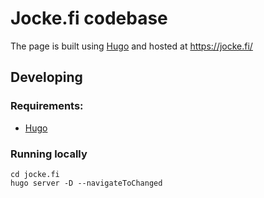# Jocke.fi codebase

The page is built using [Hugo](https://gohugo.io/) and hosted at https://jocke.fi/

## Developing

### Requirements:

- [Hugo](https://gohugo.io/)

### Running locally

```
cd jocke.fi
hugo server -D --navigateToChanged
```
